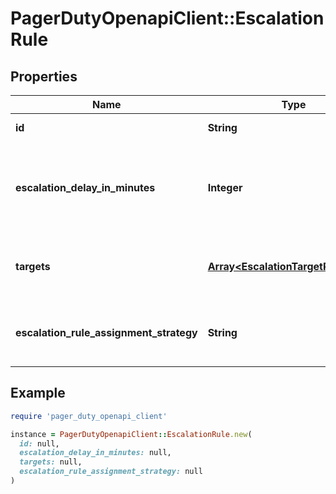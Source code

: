 # PagerDutyOpenapiClient::EscalationRule

## Properties

| Name | Type | Description | Notes |
| ---- | ---- | ----------- | ----- |
| **id** | **String** |  | [optional][readonly] |
| **escalation_delay_in_minutes** | **Integer** | The number of minutes before an unacknowledged incident escalates away from this rule. |  |
| **targets** | [**Array&lt;EscalationTargetReference&gt;**](EscalationTargetReference.md) | The targets an incident should be assigned to upon reaching this rule. |  |
| **escalation_rule_assignment_strategy** | **String** | The strategy used to assign the escalation rule to an incident. | [optional] |

## Example

```ruby
require 'pager_duty_openapi_client'

instance = PagerDutyOpenapiClient::EscalationRule.new(
  id: null,
  escalation_delay_in_minutes: null,
  targets: null,
  escalation_rule_assignment_strategy: null
)
```

